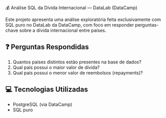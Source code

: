  💰 Análise SQL da Dívida Internacional — DataLab (DataCamp)

Este projeto apresenta uma análise exploratória feita exclusivamente com SQL puro no DataLab da DataCamp, com foco em responder perguntas-chave sobre a dívida internacional entre países.

## ❓ Perguntas Respondidas

1. Quantos países distintos estão presentes na base de dados?
2. Qual país possui o maior valor de dívida?
3. Qual país possui o menor valor de reembolsos (repayments)?

## 💻 Tecnologias Utilizadas

- PostgreSQL (via DataCamp)
- SQL puro
